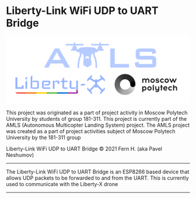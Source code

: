 # Liberty-Link WiFi UDP to UART Bridge

![Logo](/git_images/logo_book.png "Logo")

This project was originated as a part of project activity in Moscow Polytech University by students of group 181-311.
This project is currently part of the AMLS (Autonomous Multicopter Landing System) project. The AMLS project was created as a part of project activities subject of Moscow Polytech University by the 181-311 group

Liberty-Link WiFi UDP to UART Bridge © 2021 Fern H. (aka Pavel Neshumov)

----------

The Liberty-Link WiFi UDP to UART Bridge is an ESP8266 based device that allows UDP packets to be forwarded to and from the UART. This is currently used to communicate with the Liberty-X drone

----------
